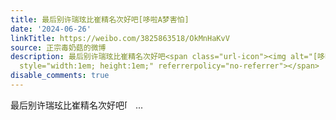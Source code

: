 ```yaml
---
title: 最后别许瑞玹比崔精名次好吧[哆啦A梦害怕]
date: '2024-06-26'
linkTitle: https://weibo.com/3825863518/OkMnHaKvV
source: 正宗毒奶菇的微博
description: 最后别许瑞玹比崔精名次好吧<span class="url-icon"><img alt="[哆啦A梦害怕]" src="https://h5.sinaimg.cn/m/emoticon/icon/doraemon/dr_03haipa-32e9b53caf.png"
  style="width:1em; height:1em;" referrerpolicy="no-referrer"></span>  ...
disable_comments: true
---
```

最后别许瑞玹比崔精名次好吧<span class="url-icon"><img alt="[哆啦A梦害怕]" src="https://h5.sinaimg.cn/m/emoticon/icon/doraemon/dr_03haipa-32e9b53caf.png" style="width:1em; height:1em;" referrerpolicy="no-referrer"></span>  ...